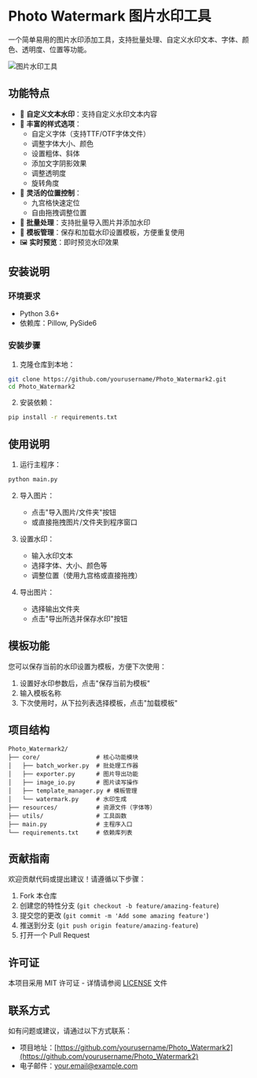 # Photo Watermark 图片水印工具

一个简单易用的图片水印添加工具，支持批量处理、自定义水印文本、字体、颜色、透明度、位置等功能。

![图片水印工具](https://github.com/yourusername/Photo_Watermark2/raw/main/screenshot.png)

## 功能特点

- 📝 **自定义文本水印**：支持自定义水印文本内容
- 🎨 **丰富的样式选项**：
  - 自定义字体（支持TTF/OTF字体文件）
  - 调整字体大小、颜色
  - 设置粗体、斜体
  - 添加文字阴影效果
  - 调整透明度
  - 旋转角度
- 📍 **灵活的位置控制**：
  - 九宫格快速定位
  - 自由拖拽调整位置
- 📁 **批量处理**：支持批量导入图片并添加水印
- 💾 **模板管理**：保存和加载水印设置模板，方便重复使用
- 🖼️ **实时预览**：即时预览水印效果

## 安装说明

### 环境要求

- Python 3.6+
- 依赖库：Pillow, PySide6

### 安装步骤

1. 克隆仓库到本地：

```bash
git clone https://github.com/yourusername/Photo_Watermark2.git
cd Photo_Watermark2
```

2. 安装依赖：

```bash
pip install -r requirements.txt
```

## 使用说明

1. 运行主程序：

```bash
python main.py
```

2. 导入图片：
   - 点击"导入图片/文件夹"按钮
   - 或直接拖拽图片/文件夹到程序窗口

3. 设置水印：
   - 输入水印文本
   - 选择字体、大小、颜色等
   - 调整位置（使用九宫格或直接拖拽）

4. 导出图片：
   - 选择输出文件夹
   - 点击"导出所选并保存水印"按钮

## 模板功能

您可以保存当前的水印设置为模板，方便下次使用：

1. 设置好水印参数后，点击"保存当前为模板"
2. 输入模板名称
3. 下次使用时，从下拉列表选择模板，点击"加载模板"

## 项目结构

```
Photo_Watermark2/
├── core/                # 核心功能模块
│   ├── batch_worker.py  # 批处理工作器
│   ├── exporter.py      # 图片导出功能
│   ├── image_io.py      # 图片读写操作
│   ├── template_manager.py # 模板管理
│   └── watermark.py     # 水印生成
├── resources/           # 资源文件（字体等）
├── utils/               # 工具函数
├── main.py              # 主程序入口
└── requirements.txt     # 依赖库列表
```

## 贡献指南

欢迎贡献代码或提出建议！请遵循以下步骤：

1. Fork 本仓库
2. 创建您的特性分支 (`git checkout -b feature/amazing-feature`)
3. 提交您的更改 (`git commit -m 'Add some amazing feature'`)
4. 推送到分支 (`git push origin feature/amazing-feature`)
5. 打开一个 Pull Request

## 许可证

本项目采用 MIT 许可证 - 详情请参阅 [LICENSE](LICENSE) 文件

## 联系方式

如有问题或建议，请通过以下方式联系：

- 项目地址：[https://github.com/yourusername/Photo_Watermark2](https://github.com/yourusername/Photo_Watermark2)
- 电子邮件：your.email@example.com